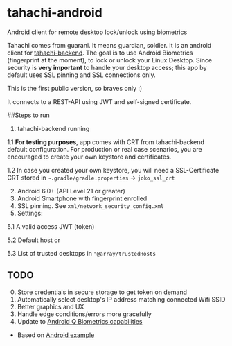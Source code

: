 # tahachi-android
Android client for remote desktop lock/unlock using biometrics

Tahachi comes from guarani. It means guardian, soldier.
It is an android client for [tahachi-backend](https://github.com/jokoframework/tahachi-backend). 
The goal is to use Android Biometrics (fingerprint at the moment), to lock or unlock your Linux Desktop. 
Since security is **very important** to handle your desktop access; this app by default uses SSL pinning and SSL connections only.

This is the first public version, so braves only :)

It connects to a REST-API using JWT and self-signed certificate.

##Steps to run

 1. tahachi-backend running

  1.1 **For testing purposes**, app comes with CRT from tahachi-backend default configuration. For production or real case scenarios, you are encouraged to create your own keystore and certificates. 
  
  1.2 In case you created your own keystore, you will need a SSL-Certificate CRT stored in `~.gradle/gradle.properties` -> `joko_ssl_crt`
  
 2. Android 6.0+ (API Level 21 or greater)
 3. Android Smartphone with fingerprint enrolled
 4. SSL pinning. See `xml/network_security_config.xml`
 5. Settings: 
  
  5.1 A valid access JWT (token)
  
  5.2 Default host or
  
  5.3 List of trusted desktops in `"@array/trustedHosts`


## TODO

0. Store credentials in secure storage to get token on demand
1. Automatically select desktop's IP address matching connected Wifi SSID
2. Better graphics and UX
3. Handle edge conditions/errors more gracefully
4. Update to [Android Q Biometrics capabilities](https://source.android.com/security/biometric/)

 * Based on [Android example](https://github.com/googlearchive/android-FingerprintDialog)
 
